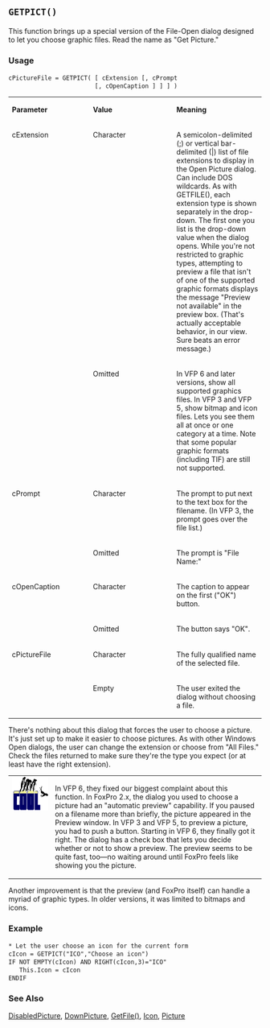 ## `GETPICT()`

This function brings up a special version of the File-Open dialog designed to let you choose graphic files. Read the name as "Get Picture."

### Usage

```foxpro
cPictureFile = GETPICT( [ cExtension [, cPrompt
                        [, cOpenCaption ] ] ] )
```
<table>
<tr>
  <td width="32%" valign="top">
  <p><b>Parameter</b></p>
  </td>
  <td width="23%" valign="top">
  <p><b>Value</b></p>
  </td>
  <td width="45%" valign="top">
  <p><b>Meaning</b></p>
  </td>
 </tr>
<tr>
  <td width="32%" rowspan="2" valign="top">
  <p>cExtension</p>
  </td>
  <td width="23%" valign="top">
  <p>Character</p>
  </td>
  <td width="45%" valign="top">
  <p>A semicolon-delimited (;) or vertical bar-delimited (|) list of file extensions to display in the Open Picture dialog. Can include DOS wildcards. As with GETFILE(), each extension type is shown separately in the drop-down. The first one you list is the drop-down value when the dialog opens. While you're not restricted to graphic types, attempting to preview a file that isn't of one of the supported graphic formats displays the message &quot;Preview not available&quot; in the preview box. (That's actually acceptable behavior, in our view. Sure beats an error message.)</p>
  </td>
 </tr>
<tr>
  <td width="33%" valign="top">
  <p>Omitted</p>
  </td>
  <td width="67%" valign="top">
  <p>In VFP 6 and later versions, show all supported graphics files. In VFP 3 and VFP 5, show bitmap and icon files. Lets you see them all at once or one category at a time. Note that some popular graphic formats (including TIF) are still not supported.</p>
  </td>
 </tr>
<tr>
  <td width="32%" rowspan="2" valign="top">
  <p>cPrompt</p>
  </td>
  <td width="23%" valign="top">
  <p>Character</p>
  </td>
  <td width="45%" valign="top">
  <p>The prompt to put next to the text box for the filename. (In VFP 3, the prompt goes over the file list.)</p>
  </td>
 </tr>
<tr>
  <td width="33%" valign="top">
  <p>Omitted</p>
  </td>
  <td width="67%" valign="top">
  <p>The prompt is &quot;File Name:&quot;</p>
  </td>
 </tr>
<tr>
  <td width="32%" rowspan="2" valign="top">
  <p>cOpenCaption</p>
  </td>
  <td width="23%" valign="top">
  <p>Character</p>
  </td>
  <td width="45%" valign="top">
  <p>The caption to appear on the first (&quot;OK&quot;) button.</p>
  </td>
 </tr>
<tr>
  <td width="33%" valign="top">
  <p>Omitted</p>
  </td>
  <td width="67%" valign="top">
  <p>The button says &quot;OK&quot;.</p>
  </td>
 </tr>
<tr>
  <td width="32%" rowspan="2" valign="top">
  <p>cPictureFile</p>
  </td>
  <td width="23%" valign="top">
  <p>Character</p>
  </td>
  <td width="45%" valign="top">
  <p>The fully qualified name of the selected file.</p>
  </td>
 </tr>
<tr>
  <td width="33%" valign="top">
  <p>Empty</p>
  </td>
  <td width="67%" valign="top">
  <p>The user exited the dialog without choosing a file.</p>
  </td>
 </tr>
</table>

There's nothing about this dialog that forces the user to choose a picture. It's just set up to make it easier to choose pictures. As with other Windows Open dialogs, the user can change the extension or choose from "All Files." Check the files returned to make sure they're the type you expect (or at least have the right extension).

<table>
<tr>
  <td width="17%" valign="top">
<img width="114" height="67" src="cool.gif">
  </td>
  <td width="83%">
  <p>In VFP 6, they fixed our biggest complaint about this function. In FoxPro 2.x, the dialog you used to choose a picture had an &quot;automatic preview&quot; capability.  If you paused on a filename more than briefly, the picture appeared in the Preview window. In VFP 3 and VFP 5, to preview a picture, you had to push a button. Starting in VFP 6, they finally got it right. The dialog has a check box that lets you decide whether or not to show a preview. The preview seems to be quite fast, too&mdash;no waiting around until FoxPro feels like showing you the picture.</p>
  </td>
 </tr>
</table>

Another improvement is that the preview (and FoxPro itself) can handle a myriad of graphic types. In older versions, it was limited to bitmaps and icons. 

### Example

```foxpro
* Let the user choose an icon for the current form
cIcon = GETPICT("ICO","Choose an icon")
IF NOT EMPTY(cIcon) AND RIGHT(cIcon,3)="ICO"
   This.Icon = cIcon
ENDIF
```
### See Also

[DisabledPicture](s4g496.md), [DownPicture](s4g496.md), [GetFile()](s4g113.md), [Icon](s4g602.md), [Picture](s4g496.md)